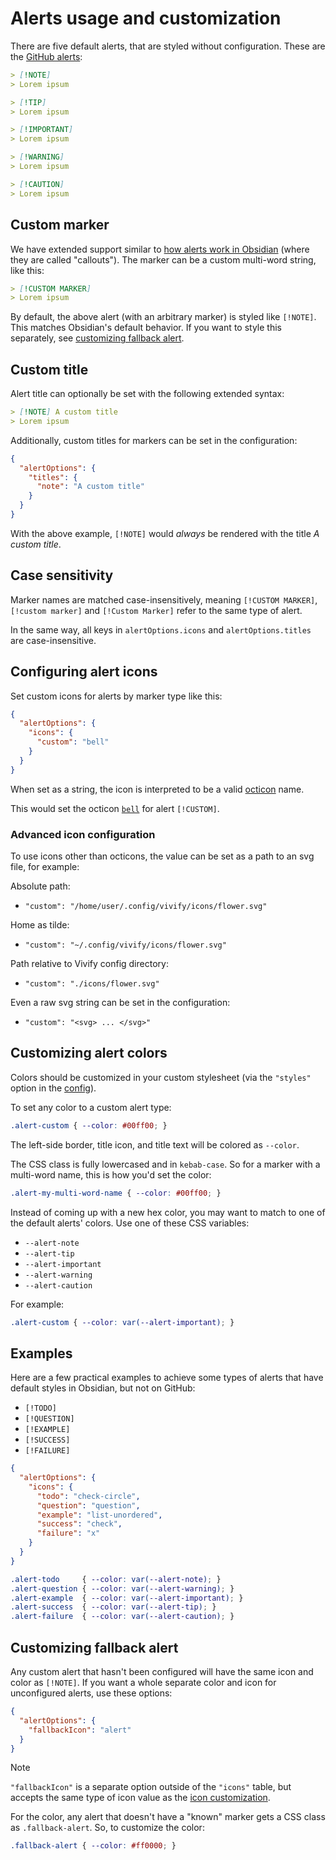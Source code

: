 # Alerts usage and customization

There are five default alerts, that are styled without configuration. These are the
[GitHub
alerts](https://docs.github.com/en/get-started/writing-on-github/getting-started-with-writing-and-formatting-on-github/basic-writing-and-formatting-syntax#alerts):

```md
> [!NOTE]
> Lorem ipsum
```

```md
> [!TIP]
> Lorem ipsum
```

```md
> [!IMPORTANT]
> Lorem ipsum
```

```md
> [!WARNING]
> Lorem ipsum
```

```md
> [!CAUTION]
> Lorem ipsum
```

## Custom marker

We have extended support similar to [how alerts work in
Obsidian](https://help.obsidian.md/callouts) (where they are called "callouts").
The marker can be a custom multi-word string, like this:

```md
> [!CUSTOM MARKER]
> Lorem ipsum
```

By default, the above alert (with an arbitrary marker) is styled like `[!NOTE]`.
This matches Obsidian's default behavior. If you want to style this separately,
see [customizing fallback alert](#customizing-fallback-alert).

## Custom title

Alert title can optionally be set with the following extended syntax:

```md
> [!NOTE] A custom title
> Lorem ipsum
```

Additionally, custom titles for markers can be set in the configuration:

```json
{
  "alertOptions": {
    "titles": {
      "note": "A custom title"
    }
  }
}
```

With the above example, `[!NOTE]` would *always* be rendered with the title *A
custom title*.

## Case sensitivity

Marker names are matched case-insensitively, meaning `[!CUSTOM MARKER]`,
`[!custom marker]` and `[!Custom Marker]` refer to the same type of alert.

In the same way, all keys in `alertOptions.icons` and `alertOptions.titles` are
case-insensitive.

## Configuring alert icons

Set custom icons for alerts by marker type like this:

```json
{
  "alertOptions": {
    "icons": {
      "custom": "bell"
    }
  }
}
```

When set as a string, the icon is interpreted to be a valid
[octicon](https://primer.style/octicons/) name.

This would set the octicon [`bell`](https://primer.style/octicons/icon/bell-16/)
for alert
`[!CUSTOM]`.

### Advanced icon configuration

To use icons other than octicons, the value can be set as a path to an svg
file, for example:

Absolute path:

- `"custom": "/home/user/.config/vivify/icons/flower.svg"`

Home as tilde:

- `"custom": "~/.config/vivify/icons/flower.svg"`

Path relative to Vivify config directory:

- `"custom": "./icons/flower.svg"`

Even a raw svg string can be set in the configuration:

- `"custom": "<svg> ... </svg>"`

## Customizing alert colors

Colors should be customized in your custom stylesheet (via the `"styles"` option
in the [config](customization.md)).

To set any color to a custom alert type:

```css
.alert-custom { --color: #00ff00; }
```

The left-side border, title icon, and title text will be colored as `--color`.

The CSS class is fully lowercased and in `kebab-case`. So for a marker with a
multi-word name, this is how you'd set the color:

```css
.alert-my-multi-word-name { --color: #00ff00; }
```

Instead of coming up with a new hex color, you may want to match to one of the
default alerts' colors. Use one of these CSS variables:

- `--alert-note`
- `--alert-tip`
- `--alert-important`
- `--alert-warning`
- `--alert-caution`

For example:

```css
.alert-custom { --color: var(--alert-important); }
```

## Examples

Here are a few practical examples to achieve some types of alerts that have
default styles in Obsidian, but not on GitHub:

- `[!TODO]`
- `[!QUESTION]`
- `[!EXAMPLE]`
- `[!SUCCESS]`
- `[!FAILURE]`

```json
{
  "alertOptions": {
    "icons": {
      "todo": "check-circle",
      "question": "question",
      "example": "list-unordered",
      "success": "check",
      "failure": "x"
    }
  }
}
```

```css
.alert-todo     { --color: var(--alert-note); }
.alert-question { --color: var(--alert-warning); }
.alert-example  { --color: var(--alert-important); }
.alert-success  { --color: var(--alert-tip); }
.alert-failure  { --color: var(--alert-caution); }
```

## Customizing fallback alert

Any custom alert that hasn't been configured will have the same icon and color
as `[!NOTE]`. If you want a whole separate color and icon for unconfigured
alerts, use these options:

```json
{
  "alertOptions": {
    "fallbackIcon": "alert"
  }
}
```

> [!NOTE]
> `"fallbackIcon"` is a separate option outside of the `"icons"` table, but
> accepts the same type of icon value as the [icon
> customization](#configuring-alert-icons).

For the color, any alert that doesn't have a "known" marker gets a CSS class as
`.fallback-alert`. So, to customize the color:

```css
.fallback-alert { --color: #ff0000; }
```
